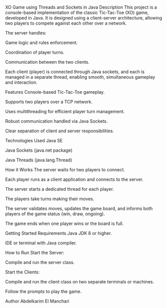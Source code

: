 XO Game using Threads and Sockets in Java
Description
This project is a console-based implementation of the classic Tic-Tac-Toe (XO) game, developed in Java. It is designed using a client-server architecture, allowing two players to compete against each other over a network.

The server handles:

Game logic and rules enforcement.

Coordination of player turns.

Communication between the two clients.

Each client (player) is connected through Java sockets, and each is managed in a separate thread, enabling smooth, simultaneous gameplay and interaction.

Features
Console-based Tic-Tac-Toe gameplay.

Supports two players over a TCP network.

Uses multithreading for efficient player turn management.

Robust communication handled via Java Sockets.

Clear separation of client and server responsibilities.

Technologies Used
Java SE

Java Sockets (java.net package)

Java Threads (java.lang.Thread)

How it Works
The server waits for two players to connect.

Each player runs as a client application and connects to the server.

The server starts a dedicated thread for each player.

The players take turns making their moves.

The server validates moves, updates the game board, and informs both players of the game status (win, draw, ongoing).

The game ends when one player wins or the board is full.

Getting Started
Requirements
Java JDK 8 or higher.

IDE or terminal with Java compiler.

How to Run
Start the Server:

Compile and run the server class.

Start the Clients:

Compile and run the client class on two separate terminals or machines.

Follow the prompts to play the game.

Author
Abdelkarim El Manchari
